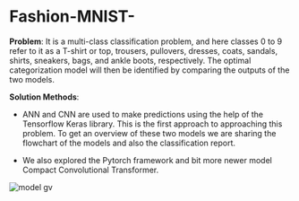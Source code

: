 # Fashion-MNIST-

**Problem**: It is a multi-class classification problem, and here classes 0 to 9 refer to it as a T-shirt or top, trousers, pullovers, dresses, coats, sandals, shirts, sneakers, bags, and ankle boots, respectively. The optimal categorization model will then be identified by comparing the outputs of the two models. 

**Solution Methods**:
- ANN and CNN are used to make predictions using the help of the Tensorflow Keras library. This is the first approach to approaching this problem. To get an overview of these two models we are sharing the flowchart of the models and also the classification report.

 - We also explored the Pytorch framework and bit more newer model Compact Convolutional Transformer.

![model gv](https://github.com/user-attachments/assets/3b4033ba-9f6e-4560-bde4-0a51fc1000da)
